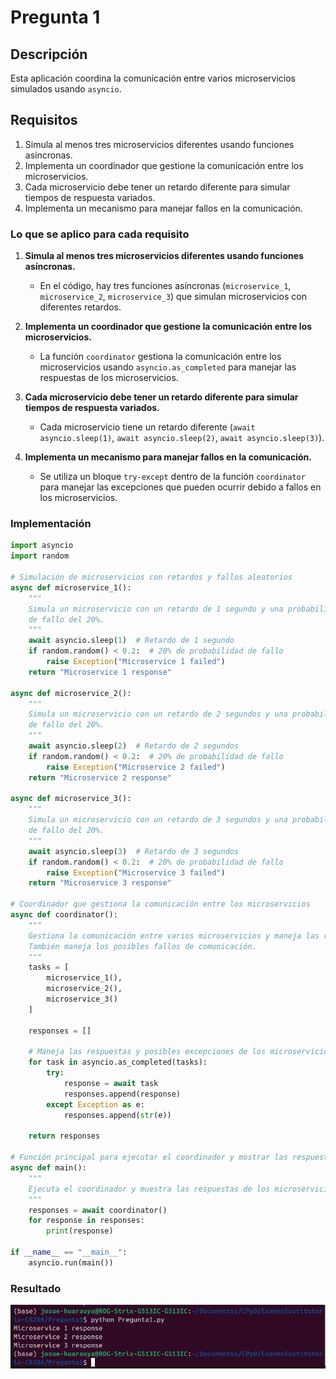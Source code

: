 # Pregunta 1

## Descripción
Esta aplicación coordina la comunicación entre varios microservicios simulados usando `asyncio`.

## Requisitos
1. Simula al menos tres microservicios diferentes usando funciones asíncronas.
2. Implementa un coordinador que gestione la comunicación entre los microservicios.
3. Cada microservicio debe tener un retardo diferente para simular tiempos de respuesta variados.
4. Implementa un mecanismo para manejar fallos en la comunicación.


### Lo que se aplico para cada requisito

1. **Simula al menos tres microservicios diferentes usando funciones asíncronas.**
    - En el código, hay tres funciones asíncronas (`microservice_1`, `microservice_2`, `microservice_3`) que simulan microservicios con diferentes retardos.

2. **Implementa un coordinador que gestione la comunicación entre los microservicios.**
    - La función `coordinator` gestiona la comunicación entre los microservicios usando `asyncio.as_completed` para manejar las respuestas de los microservicios.

3. **Cada microservicio debe tener un retardo diferente para simular tiempos de respuesta variados.**
    - Cada microservicio tiene un retardo diferente (`await asyncio.sleep(1)`, `await asyncio.sleep(2)`, `await asyncio.sleep(3)`).

4. **Implementa un mecanismo para manejar fallos en la comunicación.**
    - Se utiliza un bloque `try-except` dentro de la función `coordinator` para manejar las excepciones que pueden ocurrir debido a fallos en los microservicios.

### Implementación

```python
import asyncio
import random

# Simulación de microservicios con retardos y fallos aleatorios
async def microservice_1():
    """
    Simula un microservicio con un retardo de 1 segundo y una probabilidad
    de fallo del 20%.
    """
    await asyncio.sleep(1)  # Retardo de 1 segundo
    if random.random() < 0.2:  # 20% de probabilidad de fallo
        raise Exception("Microservice 1 failed")
    return "Microservice 1 response"

async def microservice_2():
    """
    Simula un microservicio con un retardo de 2 segundos y una probabilidad
    de fallo del 20%.
    """
    await asyncio.sleep(2)  # Retardo de 2 segundos
    if random.random() < 0.2:  # 20% de probabilidad de fallo 
        raise Exception("Microservice 2 failed")
    return "Microservice 2 response"

async def microservice_3():
    """
    Simula un microservicio con un retardo de 3 segundos y una probabilidad
    de fallo del 20%.
    """
    await asyncio.sleep(3)  # Retardo de 3 segundos 
    if random.random() < 0.2:  # 20% de probabilidad de fallo
        raise Exception("Microservice 3 failed")
    return "Microservice 3 response"

# Coordinador que gestiona la comunicación entre los microservicios
async def coordinator():
    """
    Gestiona la comunicación entre varios microservicios y maneja las respuestas.
    También maneja los posibles fallos de comunicación.
    """
    tasks = [
        microservice_1(),
        microservice_2(),
        microservice_3()
    ]
    
    responses = []
    
    # Maneja las respuestas y posibles excepciones de los microservicios
    for task in asyncio.as_completed(tasks):
        try:
            response = await task
            responses.append(response)
        except Exception as e:
            responses.append(str(e))
    
    return responses      

# Función principal para ejecutar el coordinador y mostrar las respuestas
async def main():
    """
    Ejecuta el coordinador y muestra las respuestas de los microservicios.
    """
    responses = await coordinator()
    for response in responses:
        print(response) 

if __name__ == "__main__":
    asyncio.run(main())
```

### Resultado

![alt text](<Captura desde 2024-07-18 08-50-57.png>)